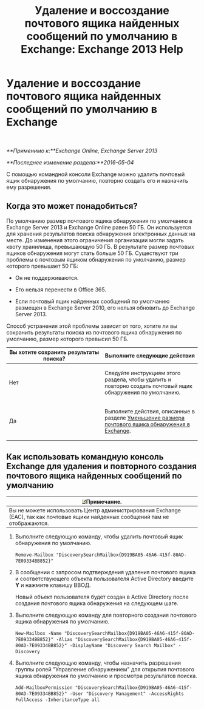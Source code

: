 ﻿---
title: 'Удаление и воссоздание почтового ящика найденных сообщений по умолчанию в Exchange: Exchange 2013 Help'
TOCTitle: Удаление и воссоздание почтового ящика найденных сообщений по умолчанию в Exchange
ms:assetid: 4bde0b00-bdf7-44b4-ba64-aa062bc10ca2
ms:mtpsurl: https://technet.microsoft.com/ru-ru/library/Dn750894(v=EXCHG.150)
ms:contentKeyID: 62371343
ms.date: 04/30/2018
mtps_version: v=EXCHG.150
ms.translationtype: HT
---

# Удаление и воссоздание почтового ящика найденных сообщений по умолчанию в Exchange

 

_**Применимо к:**Exchange Online, Exchange Server 2013_

_**Последнее изменение раздела:**2016-05-04_

С помощью командной консоли Exchange можно удалить почтовый ящик обнаружения по умолчанию, повторно создать его и назначить ему разрешения.

## Когда это может понадобиться?

По умолчанию размер почтового ящика обнаружения по умолчанию в Exchange Server 2013 и Exchange Online равен 50 ГБ. Он используется для хранения результатов поиска обнаружения электронных данных на месте. До изменения этого ограничения организации могли задать квоту хранилища, превышающую 50 ГБ. В результате размер почтовых ящиков обнаружения могут стать больше 50 ГБ. Существуют три проблемы с почтовым ящиком обнаружения по умолчанию, размер которого превышает 50 ГБ:

  - Он не поддерживаются.

  - Его нельзя перенести в Office 365.

  - Если почтовый ящик найденных сообщений по умолчанию размещен в Exchange Server 2010, его нельзя обновить до Exchange Server 2013.

Способ устранения этой проблемы зависит от того, хотите ли вы сохранить результаты поиска из почтового ящика обнаружения по умолчанию, размер которого превысил 50 ГБ.


<table>
<colgroup>
<col style="width: 50%" />
<col style="width: 50%" />
</colgroup>
<thead>
<tr class="header">
<th>Вы хотите сохранить результаты поиска?</th>
<th>Выполните следующие действия</th>
</tr>
</thead>
<tbody>
<tr class="odd">
<td><p>Нет</p></td>
<td><p>Следуйте инструкциям этого раздела, чтобы удалить и повторно создать почтовый ящик обнаружения по умолчанию.</p></td>
</tr>
<tr class="even">
<td><p>Да</p></td>
<td><p>Выполните действия, описанные в разделе <a href="reduce-the-size-of-a-discovery-mailbox-in-exchange-exchange-2013-help.md">Уменьшение размера почтового ящика обнаружения в Exchange</a>.</p></td>
</tr>
</tbody>
</table>


## Как использовать командную консоль Exchange для удаления и повторного создания почтового ящика найденных сообщений по умолчанию

<table>
<thead>
<tr class="header">
<th><img src="images/JJ126620.note(EXCHG.150).gif" title="Примечание" alt="Примечание" />Примечание.</th>
</tr>
</thead>
<tbody>
<tr class="odd">
<td>Вы не можете использовать Центр администрирования Exchange (EAC), так как почтовые ящики найденных сообщений там не отображаются.</td>
</tr>
</tbody>
</table>


1.  Выполните следующую команду, чтобы удалить почтовый ящик обнаружения по умолчанию.
    
        Remove-Mailbox "DiscoverySearchMailbox{D919BA05-46A6-415f-80AD-7E09334BB852}"

2.  В сообщении с запросом подтверждения удаления почтового ящика и соответствующего объекта пользователя Active Directory введите **Y** и нажмите клавишу ВВОД.
    
    Новый объект пользователя будет создан в Active Directory после создания почтового ящика обнаружения на следующем шаге.

3.  Выполните следующую команду для повторного создания почтового ящика обнаружения по умолчанию.
    
        New-Mailbox -Name "DiscoverySearchMailbox{D919BA05-46A6-415f-80AD-7E09334BB852}" -Alias "DiscoverySearchMailbox{D919BA05-46A6-415f-80AD-7E09334BB852}" -DisplayName "Discovery Search Mailbox" -Discovery

4.  Выполните следующую команду, чтобы назначить разрешения группы ролей "Управление обнаружением" для открытия почтового ящика обнаружения по умолчанию и просмотра результатов поиска.
    
        Add-MailboxPermission "DiscoverySearchMailbox{D919BA05-46A6-415f-80AD-7E09334BB852}" -User "Discovery Management" -AccessRights FullAccess -InheritanceType all


